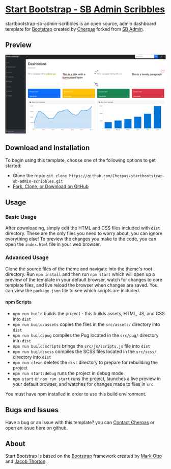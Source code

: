 # [Start Bootstrap - SB Admin Scribbles](https://github.com/Cherpas/startbootstrap-sb-admin-scribbles)

startbootstrap-sb-admin-scribbles is an open source, admin dashboard template for [Bootstrap](https://getbootstrap.com/) created by [Cherpas](https://cherpas.com/) forked from [SB Admin](https://startbootstrap.com/template/sb-admin/).

## Preview

![Exemple of a dashboard with scribbles](https://github.com/Cherpas/startbootstrap-sb-admin-scribbles/blob/master/src/assets/scribbes_dashboard.png?raw=true "startbootstrap-sb-admin-scribbles)")

## Download and Installation

To begin using this template, choose one of the following options to get started:

* Clone the repo: `git clone https://github.com/Cherpas/startbootstrap-sb-admin-scribbles.git`
* [Fork, Clone, or Download on GitHub](https://github.com/Cherpas/startbootstrap-sb-admin-scribbles.git)

## Usage

### Basic Usage

After downloading, simply edit the HTML and CSS files included with `dist` directory. These are the only files you need to worry about, you can ignore everything else! To preview the changes you make to the code, you can open the `index.html` file in your web browser.

### Advanced Usage

Clone the source files of the theme and navigate into the theme's root directory. Run `npm install` and then run `npm start` which will open up a preview of the template in your default browser, watch for changes to core template files, and live reload the browser when changes are saved. You can view the `package.json` file to see which scripts are included.

#### npm Scripts

* `npm run build` builds the project - this builds assets, HTML, JS, and CSS into `dist`
* `npm run build:assets` copies the files in the `src/assets/` directory into `dist`
* `npm run build:pug` compiles the Pug located in the `src/pug/` directory into `dist`
* `npm run build:scripts` brings the `src/js/scripts.js` file into `dist`
* `npm run build:scss` compiles the SCSS files located in the `src/scss/` directory into `dist`
* `npm run clean` deletes the `dist` directory to prepare for rebuilding the project
* `npm run start:debug` runs the project in debug mode
* `npm start` or `npm run start` runs the project, launches a live preview in your default browser, and watches for changes made to files in `src`

You must have npm installed in order to use this build environment.

## Bugs and Issues

Have a bug or an issue with this template? you can [Contact Cherpas](mailto:dev@cherpas.com) or open an issue here on github.

## About

Start Bootstrap is based on the [Bootstrap](https://getbootstrap.com/) framework created by [Mark Otto](https://twitter.com/mdo) and [Jacob Thorton](https://twitter.com/fat).
